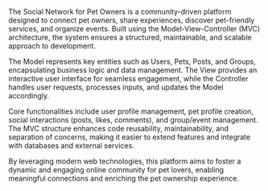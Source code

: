 The Social Network for Pet Owners is a community-driven platform designed to connect pet owners, share experiences, discover pet-friendly services, and organize events. Built using the Model-View-Controller (MVC) architecture, the system ensures a structured, maintainable, and scalable approach to development.

The Model represents key entities such as Users, Pets, Posts, and Groups, encapsulating business logic and data management. The View provides an interactive user interface for seamless engagement, while the Controller handles user requests, processes inputs, and updates the Model accordingly.

Core functionalities include user profile management, pet profile creation, social interactions (posts, likes, comments), and group/event management. The MVC structure enhances code reusability, maintainability, and separation of concerns, making it easier to extend features and integrate with databases and external services.

By leveraging modern web technologies, this platform aims to foster a dynamic and engaging online community for pet lovers, enabling meaningful connections and enriching the pet ownership experience.
